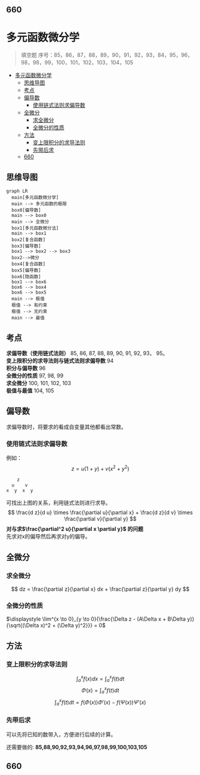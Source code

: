 660
---

# 多元函数微分学

> 填空题 序号：85，86，87，88，89，90，91，92，93，84，95，96，98，98，99，100，101，102，103，104，105

- [多元函数微分学](#多元函数微分学)
  - [思维导图](#思维导图)
  - [考点](#考点)
  - [偏导数](#偏导数)
    - [使用链式法则求偏导数](#使用链式法则求偏导数)
  - [全微分](#全微分)
    - [求全微分](#求全微分)
    - [全微分的性质](#全微分的性质)
  - [方法](#方法)
    - [变上限积分的求导法则](#变上限积分的求导法则)
    - [先带后求](#先带后求)
  - [660](#660-1)

## 思维导图
```mermaid
graph LR
  main[多元函数微分学]
  main --> 多元函数的极限
  box0[偏导数]
  main --> box0
  main --> 全微分
  box1[多元函数微分法]
  main --> box1
  box2[复合函数]
  box3[偏导数]
  box1 --> box2 --> box3
  box2-->微分
  box4[复合函数]
  box5[偏导数]
  box6[隐函数]
  box1 --> box6
  box6 --> box4
  box6 --> box5
  main --> 极值
  极值 --> 有约束
  极值 --> 无约束
  main --> 最值
```

## 考点
**求偏导数（使用链式法则）** 85, 86, 87, 88, 89, 90, 91, 92, 93， 95。   
**变上限积分的求导法则与链式法则求偏导数** 94   
**积分与偏导数** 96   
**全微分的性质** 97, 98, 99   
**求全微分** 100, 101, 102, 103   
**极值与最值** 104, 105   

## 偏导数

求偏导数时，将要求的看成自变量其他都看出常数。   

### 使用链式法则求偏导数

例如：
$$
z = u(1+y) + v(x^2 + y^2)
$$
```c
    z
  u    v
x  y  x  y
```
可找出上图的关系，利用链式法则进行求导。   
$$
\frac{d z}{d u} \times \frac{\partial u}{\partial x} +  \frac{d z}{d v} \times \frac{\partial v}{\partial y}
$$
**对与求$\frac{\partial^2 u}{\partial x \partial y}$ 的问题**  
先求对x的偏导然后再求对y的偏导。   

## 全微分

### 求全微分

$$
dz = \frac{\partial z}{\partial x} dx + \frac{\partial z}{\partial y} dy
$$

### 全微分的性质
$\displaystyle \lim^{x \to 0}_{y \to 0}{\frac{\Delta z - (A\Delta x + B\Delta y)}{\sqrt{(\Delta x)^2 + (\Delta y)^2}}} = 0$

## 方法

### 变上限积分的求导法则 
$$
 \displaystyle \int^{x}_{a}{f(x)}dx = \displaystyle \int^{x}_{a}{f(t)}dt
$$
$$
\Phi(x) = \displaystyle \int^{x}_{a}{f(t)}dt
$$
$$
\displaystyle \int^{x}_{a}{f(t)}dt = f(\Phi(x))\Phi'(x) - f(\Psi(x))\Psi'(x)
$$

### 先带后求
可以先将已知的数带入，方便进行后续的计算。   

还需要做的: **85,88,90,92,93,94,96,97,98,99,100,103,105**

660
---